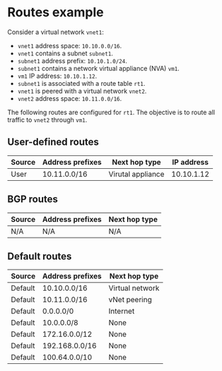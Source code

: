 # Routes example

Consider a virtual network `vnet1`:

- `vnet1` address space: `10.10.0.0/16`.
- `vnet1` contains a subnet `subnet1`.
- `subnet1` address prefix: `10.10.1.0/24`.
- `subnet1` contains a network virtual appliance (NVA) `vm1`.
- `vm1` IP address: `10.10.1.12`.
- `subnet1` is associated with a route table `rt1`.
- `vnet1` is peered with a virtual network `vnet2`.
- `vnet2` address space: `10.11.0.0/16`.

The following routes are configured for `rt1`. The objective is to route all traffic to `vnet2` through `vm1`.

## User-defined routes

| Source | Address prefixes | Next hop type | IP address |
| --- | --- | --- | --- |
| User | 10.11.0.0/16 | Virutal appliance | 10.10.1.12 |

## BGP routes

| Source | Address prefixes | Next hop type |
| --- | --- | --- |
| N/A | N/A | N/A |

## Default routes

| Source | Address prefixes | Next hop type |
| --- | --- | --- |
| Default | 10.10.0.0/16 | Virtual network |
| Default | 10.11.0.0/16 | vNet peering |
| Default | 0.0.0.0/0 | Internet |
| Default | 10.0.0.0/8 | None |
| Default | 172.16.0.0/12 | None |
| Default | 192.168.0.0/16 | None |
| Default | 100.64.0.0/10 | None |
